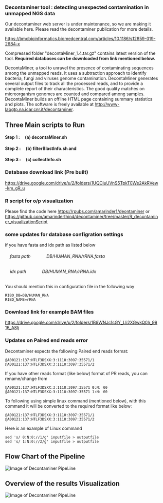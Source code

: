 ### Decontaminer tool : detecting unexpected contamination in unmapped NGS data

Our decontaminer web server is under maintenance, so we are making it available here. Please read the decontaminer publication for more details.

https://bmcbioinformatics.biomedcentral.com/articles/10.1186/s12859-019-2684-x

Compressed folder "decontaMiner_1.4.tar.gz" contains latest version of the tool. **Required databases can be downloaded from link mentioned below.**   

DecontaMiner, a tool to unravel the presence of contaminating sequences among the unmapped reads. It uses a subtraction approach to identify bacteria, fungi and viruses genome contamination. DecontaMiner generates several output files to track all the processed reads, and to provide a complete report of their characteristics. The good quality matches on microorganism genomes are counted and compared among samples. DecontaMiner builds an offline HTML page containing summary statistics and plots. The software is freely available at http://www-labgtp.na.icar.cnr.it/decontaminer.

## Three Main scripts to Run
#### Step 1 : &nbsp;&nbsp;&nbsp; (a) decontaMiner.sh 
#### Step 2 : &nbsp;&nbsp;&nbsp; (b) filterBlastInfo.sh and
#### Step 3 : &nbsp;&nbsp;&nbsp; (c) collectInfo.sh

### Database download link (Pre built)
https://drive.google.com/drive/u/2/folders/1UQCiuUVnS5TpkT0We2AkRVew-km_gR_u

### R script for o/p visualization 

Please find the code here https://rpubs.com/amarinder1/deontaminer or https://github.com/amarinderthind/decontaminer/tree/master/R_decontaminer_visualizationScript

### some updates for database configration settings 

if you have fasta and idx path as listed below

###### &nbsp;&nbsp;&nbsp; fasta path  &nbsp;&nbsp;&nbsp; `    `       DB/HUMAN_RNA/rRNA.fasta
###### &nbsp;&nbsp;&nbsp; idx path    &nbsp;&nbsp;&nbsp; `    `       DB/HUMAN_RNA/rRNA.idx

You should mention this in configuration file in the following way 
```
RIBO_DB=DB/HUMAN_RNA
RIBO_NAME=rRNA
```
### Download link for example BAM files
https://drive.google.com/drive/u/2/folders/1B9WNJc1cGY_LIi2XGwkQ0h_9916_A8Ij 


### Updates on Paired end reads error

Decontaminer expects the following Paired end reads format:

```
@A00121:137:HTLF3DSXX:3:1110:3097:35571/1
@A00121:137:HTLF3DSXX:3:1110:3097:35571/2
```
If you have other reads format (like below) format of PR reads, you can rename/change from 

```
@A00121:137:HTLF3DSXX:3:1110:3097:35571 0:N: 00
@A00121:137:HTLF3DSXX:3:1110:3097:35571 1:N: 00
```
To following using simple linux command (mentioned below), with this command it will be converted to the required format like below:
```
@A00121:137:HTLF3DSXX:3:1110:3097:35571/1
@A00121:137:HTLF3DSXX:3:1110:3097:35571/2
```
Here is an example of Linux command 
```
sed 's/ 0:N:0://1/g' inputfile > outputfile
sed 's/ 1:N:0://2/g' inputfile > outputfile
```

## Flow Chart of the Pipeline

![Image of Decontaminer PipeLine](https://media.springernature.com/full/springer-static/image/art%3A10.1186%2Fs12859-019-2684-x/MediaObjects/12859_2019_2684_Fig1_HTML.png?as=webp)

## Overview of the results Visualization 

![Image of Decontaminer PipeLine](https://media.springernature.com/full/springer-static/image/art%3A10.1186%2Fs12859-019-2684-x/MediaObjects/12859_2019_2684_Fig5_HTML.png?as=webp)
